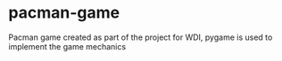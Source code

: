 # pacman-game
Pacman game created as part of the project for WDI, pygame is used to implement the game mechanics
